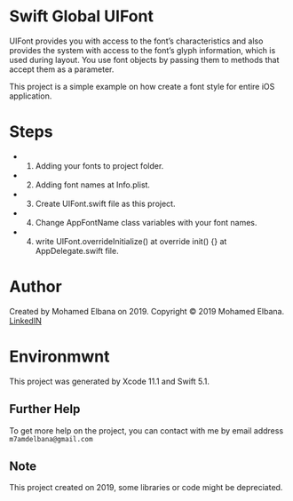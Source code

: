 # Swift Global UIFont

UIFont provides you with access to the font’s characteristics and also provides the system with access to the font’s glyph information, which is used during layout. You use font objects by passing them to methods that accept them as a parameter.

This project is a simple example on how create a font style for entire iOS application.


# Steps

- 1. Adding your fonts to project folder.
- 2. Adding font names at Info.plist.
- 3. Create UIFont.swift file as this project.
- 4. Change AppFontName class variables with your font names.
- 4. write UIFont.overrideInitialize() at override init() {} at AppDelegate.swift file.


# Author

Created by Mohamed Elbana on 2019.
Copyright © 2019 Mohamed Elbana.
[LinkedIN](https://www.linkedin.com/in/mohamed-elbana-a5a214ab)


# Environmwnt

This project was generated by Xcode 11.1 and Swift 5.1.

## Further Help

To get more help on the project, you can contact with me by email address `m7amdelbana@gmail.com`

## Note

This project created on 2019, some libraries or code might be depreciated.
